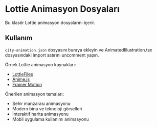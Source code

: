 # Lottie Animasyon Dosyaları

Bu klasör Lottie animasyon dosyalarını içerir.

## Kullanım

`city-animation.json` dosyasını buraya ekleyin ve AnimatedIllustration.tsx dosyasındaki import satırını uncomment yapın.

Örnek Lottie animasyon kaynakları:

- [LottieFiles](https://lottiefiles.com/)
- [Anime.js](https://animejs.com/)
- [Framer Motion](https://www.framer.com/motion/)

Önerilen animasyon temaları:

- Şehir manzarası animasyonu
- Modern bina ve teknoloji görselleri
- İnteraktif harita animasyonu
- Mobil uygulama kullanımı animasyonu
